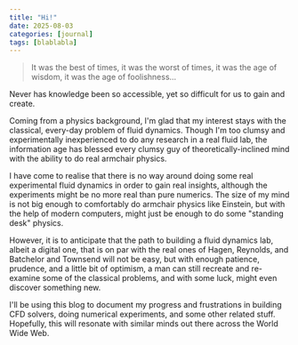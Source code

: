 ```yaml
---
title: "Hi!"
date: 2025-08-03
categories: [journal]
tags: [blablabla]
---
```


> It was the best of times, it was the worst of times, it was the age of wisdom, it was the age of foolishness...

Never has knowledge been so accessible, yet so difficult for us to gain and create.

Coming from a physics background, I'm glad that my interest stays with the classical, every-day problem of fluid dynamics. Though I'm too clumsy and experimentally inexperienced to do any research in a real fluid lab, the information age has blessed every clumsy guy of theoretically-inclined mind with the ability to do real armchair physics.

I have come to realise that there is no way around doing some real experimental fluid dynamics in order to gain real insights, although the experiments might be no more real than pure numerics. The size of my mind is not big enough to comfortably do armchair physics like Einstein, but with the help of modern computers, might just be enough to do some "standing desk" physics.

However, it is to anticipate that the path to building a fluid dynamics lab, albeit a digital one, that is on par with the real ones of Hagen, Reynolds, and Batchelor and Townsend will not be easy, but with enough patience, prudence, and a little bit of optimism, a man can still recreate and re-examine some of the classical problems, and with some luck, might even discover something new.

I'll be using this blog to document my progress and frustrations in building CFD solvers, doing numerical experiments, and some other related stuff. Hopefully, this will resonate with similar minds out there across the World Wide Web.
